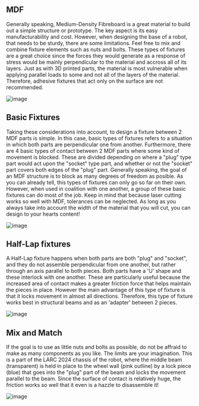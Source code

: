 ## MDF

Generally speaking, Medium-Density Fibreboard is a great material to build out a simple structure or prototype. The key aspect is its easy manufacturability and cost. However, when designing the base of a robot, that needs to be sturdy, there are some limitations. Feel free to mix and combine fixture elements such as nuts and bolts. These types of fixtures are a great choice since the forces they would generate as a response of stress would be mainly perpendicular to the material and accross all of its layers. Just as with 3D printed parts, the material is most vulnerable when applying parallel loads to some and not all of the layers of the material. Therefore, adhesive fixtures that act only on the surface are not recommended.

![image](https://github.com/RoBorregos/RoBorregos-Docs/assets/159929034/73b36774-fb9e-47f2-8582-b191168e0a8b)

## Basic Fixtures

Taking these considerations into account, to design a fixture between 2 MDF parts is simple. In this case, basic types of fixtures refers to a situation in which both parts are perpendicular one from another. Furthermore, there are 4 basic types of contact between 2 MDF parts where some kind of movement is blocked. These are divided depending on where a "plug" type part would act upon the "socket" type part, and whether or not the "socket" part covers both edges of the "plug" part. Generally speaking, the goal of an MDF structure is to block as many degrees of freedom as posible. As you can already tell, this types of fixtures can only go so far on their own. However, when used in coalition with one another, a group of these basic fixtures can do most of the job. Keep in mind that because laser cutting works so well with MDF, tolerances can be neglected. As long as you always take into account the width of the material that you will cut, you can design to your hearts content!

![image](https://github.com/RoBorregos/RoBorregos-Docs/assets/159929034/cccc199d-8ba3-4996-86dc-03f6cebddb9d)

## Half-Lap fixtures

A Half-Lap fixture happens when both parts are both "plug" and "socket", and they do not assemble perpendicular from one another, but rather through an axis parallel to both pieces. Both parts have a 'U' shape and these interlock with one another. These are particularly useful because the increased area of contact makes a greater friction force that helps maintain the pieces in place. However the main advantage of this type of fixture is that it locks movement in almost all directions. Therefore, this type of fixture works best in structural beams and as an 'adapter' between 2 pieces. 

![image](https://github.com/RoBorregos/RoBorregos-Docs/assets/159929034/d73d00ba-4e89-4f1c-9a9a-8c7b121b2183)

## Mix and Match

If the goal is to use as little nuts and bolts as possible, do not be affraid to make as many components as you like. The limits are your imagination. This is a part of the LARC 2024 chassis of the robot, where the middle beam (transparent) is held in place to the wheel wall (pink outline) by a lock piece (blue) that goes into the "plug" part of the beam and locks the movement parallel to the beam. Since the surface of contact is relatively huge, the friction works so well that it even is a hazzle to disassemble it!

![image](https://github.com/RoBorregos/RoBorregos-Docs/assets/159929034/1f6dfbdd-af93-4715-90a2-d82f7933f4a5)

